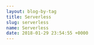 ```yaml
---
layout: blog-by-tag
title: Serverless
slug: serverless
name: Serverless
date: 2018-01-29 23:54:55 +0000
---
```


